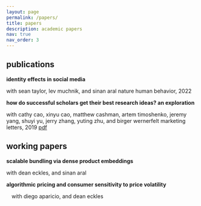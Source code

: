 ```yaml
---
layout: page
permalink: /papers/
title: papers
description: academic papers
nav: true
nav_order: 3
---
```


## publications  

**identity effects in social media**

with sean taylor, lev muchnik, and sinan aral
nature human behavior, 2022  



**how do successful scholars get their best research ideas? an exploration** 

with cathy cao, xinyu cao, matthew cashman, artem timoshenko, jeremy yang, shuyi yu, jerry zhang, yuting zhu, and birger wernerfelt
marketing letters, 2019
[pdf](https://mitsloan.mit.edu/shared/ods/documents?PublicationDocumentID=5970)  


## working papers  

**scalable bundling via dense product embeddings**

with dean eckles, and sinan aral  



**algorithmic pricing and consumer sensitivity to price volatility**

 with diego aparicio, and dean eckles  

